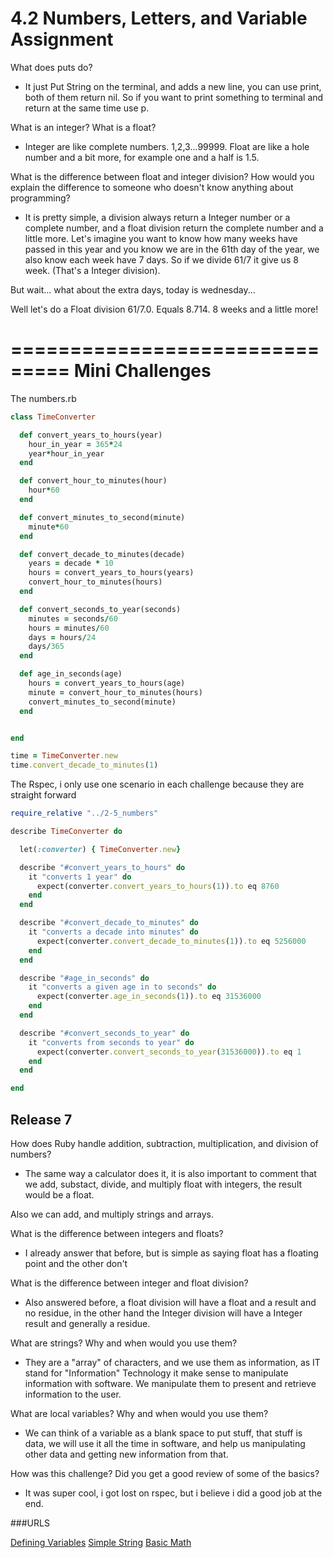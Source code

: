 # 4.2 Numbers, Letters, and Variable Assignment

What does puts do?
- It just Put String on the terminal, and adds a new line, you can use print, both of them return nil.
So if you want to print something to terminal and return at the same time use p.

What is an integer? What is a float?
- Integer are like complete numbers. 1,2,3...99999.
Float are like a hole number and a bit more, for example one and a half is 1.5.

What is the difference between float and integer division? How would you explain the difference to someone who doesn't know anything about programming?
- It is pretty simple, a division always return a Integer number or a complete number, and a float division return the complete number and a little more. Let's imagine you want to know how many weeks have passed in this year and you know we are in the 61th day of the year, we also know each week have 7 days. So if we divide 61/7 it give us 8 week. (That's a Integer division).

But wait... what about the extra days, today is wednesday...

Well let's do a Float division 61/7.0. Equals 8.714. 8 weeks and a little more!


===============================
Mini Challenges
=============================

The numbers.rb
```ruby
class TimeConverter

  def convert_years_to_hours(year)
    hour_in_year = 365*24
    year*hour_in_year
  end

  def convert_hour_to_minutes(hour)
    hour*60
  end

  def convert_minutes_to_second(minute)
    minute*60
  end

  def convert_decade_to_minutes(decade)
    years = decade * 10
    hours = convert_years_to_hours(years)
    convert_hour_to_minutes(hours)
  end

  def convert_seconds_to_year(seconds)
    minutes = seconds/60
    hours = minutes/60
    days = hours/24
    days/365
  end

  def age_in_seconds(age)
    hours = convert_years_to_hours(age)
    minute = convert_hour_to_minutes(hours)
    convert_minutes_to_second(minute)
  end


end

time = TimeConverter.new
time.convert_decade_to_minutes(1)
```

The Rspec, i only use one scenario in each challenge because they are straight forward

```ruby
require_relative "../2-5_numbers"

describe TimeConverter do

  let(:converter) { TimeConverter.new}

  describe "#convert_years_to_hours" do
    it "converts 1 year" do
      expect(converter.convert_years_to_hours(1)).to eq 8760
    end
  end

  describe "#convert_decade_to_minutes" do
    it "converts a decade into minutes" do
      expect(converter.convert_decade_to_minutes(1)).to eq 5256000
    end
  end

  describe "#age_in_seconds" do
    it "converts a given age in to seconds" do
      expect(converter.age_in_seconds(1)).to eq 31536000
    end
  end

  describe "#convert_seconds_to_year" do
    it "converts from seconds to year" do
      expect(converter.convert_seconds_to_year(31536000)).to eq 1
    end
  end

end
```

## Release 7
How does Ruby handle addition, subtraction, multiplication, and division of numbers?
- The same way a calculator does it, it is also important to comment that we add, substact, divide, and multiply float with integers, the result would be a float.

Also we can add, and multiply strings and arrays.

What is the difference between integers and floats?
- I already answer that before, but is simple as saying float has a floating point and the other don't

What is the difference between integer and float division?
- Also answered before, a float division will have a float and a result and no residue, in the other hand the Integer division will have a Integer result and generally a residue.

What are strings? Why and when would you use them?
- They are a "array" of characters, and we use them as information, as IT stand for "Information" Technology it make sense to manipulate information with software. We manipulate them to present and retrieve information to the user.

What are local variables? Why and when would you use them?
- We can think of a variable as a blank space to put stuff, that stuff is data, we will use it all the time in software, and help us manipulating other data and getting new information from that.

How was this challenge? Did you get a good review of some of the basics?
- It was super cool, i got lost on rspec, but i believe i did a good job at the end.


###URLS

[Defining Variables](https://github.com/cyberpolin/Phase-0/blob/master/week-4/defining-variables.rb)
[Simple String](https://github.com/cyberpolin/Phase-0/blob/master/week-4/simple-string.rb)
[Basic Math](https://github.com/cyberpolin/Phase-0/blob/master/week-4/basic_math.rb)
